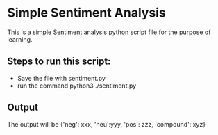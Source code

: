 # Simple Sentiment Analysis
This is a simple Sentiment analysis python script file for the purpose of learning.

## Steps to run this script:

- Save the file with sentiment.py
- run the command python3 ./sentiment.py

## Output

The output will be {'neg': xxx, 'neu':yyy, 'pos': zzz, 'compound': xyz}
